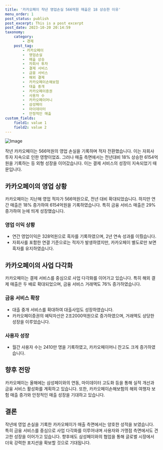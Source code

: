 ```yaml
---
title: '카카오페이 작년 영업손실 566억원 매출은 18 상승한 이유'
menu_order: 1
post_status: publish
post_excerpt: This is a post excerpt
post_date: 2023-10-20 20:14:59
taxonomy:
    category:
        - 경제
    post_tag:
        - 카카오페이
        -  영업손실
        -  매출 상승
        -  자회사 투자
        -  결제 서비스
        -  금융 서비스
        -  해외 결제
        -  카카오페이손해보험
        -  대출 중개
        -  카카오페이증권
        -  사용자 수
        -  카카오페이머니
        -  삼성페이
        -  마이데이터
        -  안정적인 매출
custom_fields:
    field1: value 1
    field2: value 2
---
```


![Image](https://imgnews.pstatic.net/image/648/2024/02/06/0000023169_001_20240206182301615.jpg?type=w647)


작년 카카오페이는 566억원의 영업 손실을 기록하며 적자 전환했습니다. 이는 자회사 투자 지속으로 인한 영향이었죠. 그러나 매출 측면에서는 전년대비 18% 상승한 6154억원을 기록하는 등 외형 성장을 이어갔습니다. 이는 결제 서비스의 성장이 지속되었기 때문입니다.

## 카카오페이의 영업 상황
카카오페이는 지난해 영업 적자가 566억원으로, 전년 대비 확대되었습니다. 하지만 연간 매출은 18% 증가하여 6154억원을 기록하였습니다. 특히 금융 서비스 매출은 29% 증가하여 눈에 띄게 성장했습니다.

### 영업 이익 상황
- 연간 영업이익은 328억원으로 흑자를 기록하였으며, 2년 연속 성과를 이뤘습니다.
- 자회사를 포함한 연결 기준으로는 적자가 발생하였지만, 카카오페이 별도로만 보면 흑자를 유지하였습니다.

## 카카오페이의 사업 다각화
카카오페이는 결제 서비스를 중심으로 사업 다각화를 이어가고 있습니다. 특히 해외 결제 매출은 두 배로 확대되었으며, 금융 서비스 거래액도 76% 증가하였습니다.

### 금융 서비스 확장
- 대출 중개 서비스를 확대하여 대출사업도 성장하였습니다.
- 카카오페이증권의 예탁자산은 2조2000억원으로 증가하였으며, 거래액도 상당한 성장을 이루었습니다.

### 사용자 성장
- 월간 사용자 수는 2410만 명을 기록하였고, 카카오페이머니 잔고도 크게 증가하였습니다.

## 향후 전망
카카오페이는 올해에는 삼성페이와의 연동, 마이데이터 고도화 등을 통해 실적 개선과 금융 서비스 활성화를 계획하고 있습니다. 또한, 카카오페이손해보험의 해외 여행자 보험 매출 증가와 안정적인 매출 성장을 기대하고 있습니다.

## 결론
작년에 영업 손실을 기록한 카카오페이가 매출 측면에서는 양호한 성적을 보였습니다. 특히 금융 서비스를 중심으로 사업 다각화를 이루어내며 사용자와 가맹점 측면에서도 견고한 성장을 이어가고 있습니다. 향후에도 삼성페이와의 협업을 통해 글로벌 시장에서 더욱 강력한 포지션을 확보할 것으로 기대됩니다.
